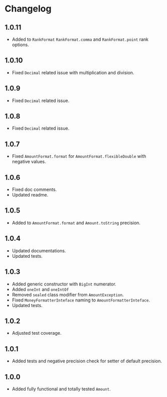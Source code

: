 # Changelog

## 1.0.11

* Added to `RankFormat` `RankFormat.comma` and `RankFormat.point` rank options.

## 1.0.10

* Fixed `Decimal` related issue with multiplication and division.

## 1.0.9

* Fixed `Decimal` related issue.

## 1.0.8

* Fixed `Decimal` related issue.

## 1.0.7

* Fixed `AmountFormat.format` for `AmountFormat.flexibleDouble` with negative values.

## 1.0.6

* Fixed doc comments.
* Updated readme.

## 1.0.5

* Added to `AmountFormat.format` and `Amount.toString` precision.

## 1.0.4

* Updated documentations.
* Updated tests.

## 1.0.3

* Added generic constructor with `BigInt` numerator.
* Added `oneInt` and `oneIntOf` 
* Removed `sealed` class modifier from `AmountException`.
* Fixed `MoneyFormatterInteface` naming to `AmountFormatterInteface`.
* Updated tests.

## 1.0.2

* Adjusted test coverage.

## 1.0.1

* Added tests and negative precision check for setter of default precision.

## 1.0.0

* Added fully functional and totally tested `Amount`.
